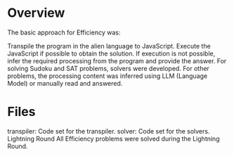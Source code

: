 # Overview
The basic approach for Efficiency was:

Transpile the program in the alien language to JavaScript.
Execute the JavaScript if possible to obtain the solution.
If execution is not possible, infer the required processing from the program and provide the answer.
For solving Sudoku and SAT problems, solvers were developed. For other problems, the processing content was inferred using LLM (Language Model) or manually read and answered.

# Files
transpiler: Code set for the transpiler.
solver: Code set for the solvers.
Lightning Round
All Efficiency problems were solved during the Lightning Round.


